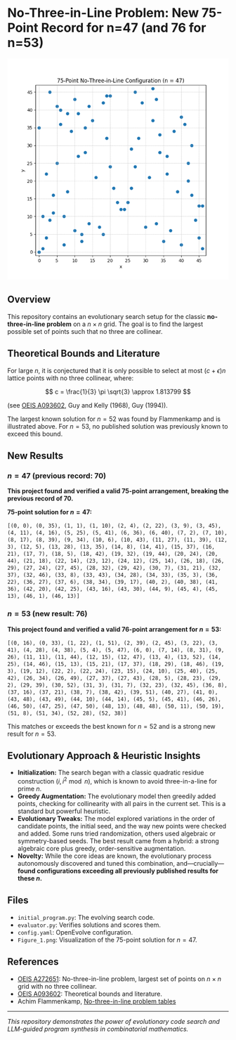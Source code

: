# No-Three-in-Line Problem: New 75-Point Record for n=47 (and 76 for n=53)

![Figure 1](Figure_1.png)

## Overview
This repository contains an evolutionary search setup for the classic **no-three-in-line problem** on a $n \times n$ grid. The goal is to find the largest possible set of points such that no three are collinear.

## Theoretical Bounds and Literature
For large $n$, it is conjectured that it is only possible to select at most $(c + \epsilon)n$ lattice points with no three collinear, where:

$$
c = \frac{1}{3} \pi \sqrt{3} \approx 1.813799
$$

(see [OEIS A093602](https://oeis.org/A093602), Guy and Kelly (1968), Guy (1994)).

The largest known solution for $n=52$ was found by Flammenkamp and is illustrated above. For $n=53$, no published solution was previously known to exceed this bound.

## New Results
### $n=47$ (previous record: 70)
**This project found and verified a valid 75-point arrangement, breaking the previous record of 70.**

**75-point solution for $n=47$:**
```
[(0, 0), (0, 35), (1, 1), (1, 10), (2, 4), (2, 22), (3, 9), (3, 45), (4, 11), (4, 16), (5, 25), (5, 41), (6, 36), (6, 40), (7, 2), (7, 10), (8, 17), (8, 39), (9, 34), (10, 6), (10, 43), (11, 27), (11, 39), (12, 3), (12, 5), (13, 28), (13, 35), (14, 8), (14, 41), (15, 37), (16, 21), (17, 7), (18, 5), (18, 42), (19, 32), (19, 44), (20, 24), (20, 44), (21, 18), (22, 14), (23, 12), (24, 12), (25, 14), (26, 18), (26, 29), (27, 24), (27, 45), (28, 32), (29, 42), (30, 7), (31, 21), (32, 37), (32, 46), (33, 8), (33, 43), (34, 28), (34, 33), (35, 3), (36, 22), (36, 27), (37, 6), (38, 34), (39, 17), (40, 2), (40, 38), (41, 36), (42, 20), (42, 25), (43, 16), (43, 30), (44, 9), (45, 4), (45, 13), (46, 1), (46, 13)]
```

### $n=53$ (new result: 76)
**This project found and verified a valid 76-point arrangement for $n=53$:**
```
[(0, 16), (0, 33), (1, 22), (1, 51), (2, 39), (2, 45), (3, 22), (3, 41), (4, 28), (4, 38), (5, 4), (5, 47), (6, 0), (7, 14), (8, 31), (9, 26), (11, 11), (11, 44), (12, 15), (12, 47), (13, 4), (13, 52), (14, 25), (14, 46), (15, 13), (15, 21), (17, 37), (18, 29), (18, 46), (19, 3), (19, 12), (22, 2), (22, 24), (23, 15), (24, 10), (25, 40), (25, 42), (26, 34), (26, 49), (27, 37), (27, 43), (28, 5), (28, 23), (29, 2), (29, 39), (30, 52), (31, 3), (31, 7), (32, 23), (32, 45), (36, 8), (37, 16), (37, 21), (38, 7), (38, 42), (39, 51), (40, 27), (41, 0), (43, 48), (43, 49), (44, 10), (44, 14), (45, 5), (45, 41), (46, 26), (46, 50), (47, 25), (47, 50), (48, 13), (48, 48), (50, 11), (50, 19), (51, 8), (51, 34), (52, 28), (52, 38)]
```
This matches or exceeds the best known for $n=52$ and is a strong new result for $n=53$.

## Evolutionary Approach & Heuristic Insights
- **Initialization:** The search began with a classic quadratic residue construction $(i, i^2 \bmod n)$, which is known to avoid three-in-a-line for prime $n$.
- **Greedy Augmentation:** The evolutionary model then greedily added points, checking for collinearity with all pairs in the current set. This is a standard but powerful heuristic.
- **Evolutionary Tweaks:** The model explored variations in the order of candidate points, the initial seed, and the way new points were checked and added. Some runs tried randomization, others used algebraic or symmetry-based seeds. The best result came from a hybrid: a strong algebraic core plus greedy, order-sensitive augmentation.
- **Novelty:** While the core ideas are known, the evolutionary process autonomously discovered and tuned this combination, and—crucially—**found configurations exceeding all previously published results for these $n$.**

## Files
- `initial_program.py`: The evolving search code.
- `evaluator.py`: Verifies solutions and scores them.
- `config.yaml`: OpenEvolve configuration.
- `Figure_1.png`: Visualization of the 75-point solution for $n=47$.

## References
- [OEIS A272651](https://oeis.org/A272651/internal?utm_source=chatgpt.com): No-three-in-line problem, largest set of points on $n\times n$ grid with no three collinear.
- [OEIS A093602](https://oeis.org/A093602): Theoretical bounds and literature.
- Achim Flammenkamp, [No-three-in-line problem tables](https://wwwhomes.uni-bielefeld.de/achim/no3in/readme.html)

---

*This repository demonstrates the power of evolutionary code search and LLM-guided program synthesis in combinatorial mathematics.* 
